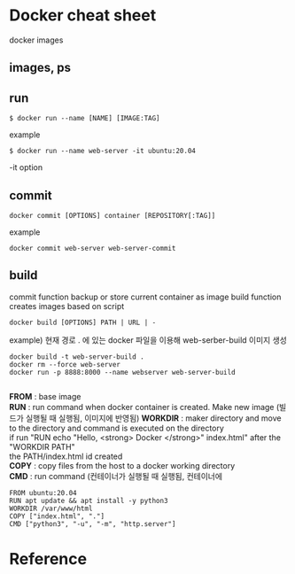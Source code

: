 # Docker cheat sheet


docker images

## images, ps


## run
```
$ docker run --name [NAME] [IMAGE:TAG]
```

example
``` 
$ docker run --name web-server -it ubuntu:20.04
```

-it option

## commit
``` 
docker commit [OPTIONS] container [REPOSITORY[:TAG]]
```

example
```
docker commit web-server web-server-commit
```

## build
commit function backup or store current container as image
build function creates images based on script

```
docker build [OPTIONS] PATH | URL | -
```

example)
현재 경로 . 에 있는 docker 파일을 이용해 web-serber-build 이미지 생성
```
docker build -t web-server-build .
docker rm --force web-server
docker run -p 8888:8000 --name webserver web-server-build
```

```
```

**FROM** : base image   
**RUN** : run command when docker container is created. Make new image (빌드가 실행될 때 실행됨, 이미지에 반영됨)
**WORKDIR** : maker directory and move to the directory and command is executed on the directory     
                if run "RUN echo "Hello, \<strong> Docker \</strong>" index.html" after the "WORKDIR PATH"   
                the PATH/index.html id created   
**COPY** : copy files from the host to a docker working directory   
**CMD** : run command (컨테이너가 실행될 때 실행됨, 컨테이너에 
```
FROM ubuntu:20.04
RUN apt update && apt install -y python3
WORKDIR /var/www/html 
COPY ["index.html", "."]
CMD ["python3", "-u", "-m", "http.server"]
```

# Reference
